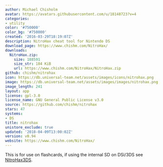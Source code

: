 ```yaml
---
author: Michael Chisholm
avatar: https://avatars.githubusercontent.com/u/18148723?v=4
categories:
- utility
color: '#750000'
color_bg: '#750000'
created: '2016-03-29T18:19:07Z'
description: NitroHax cheat tool for Nintendo DS
download_page: https://www.chishm.com/NitroHax/
downloads:
  NitroHax.zip:
    size: 188591
    size_str: 184 KiB
    url: https://www.chishm.com/NitroHax/NitroHax.zip
github: chishm/nitrohax
icon: https://db.universal-team.net/assets/images/icons/nitrohax.png
image: https://db.universal-team.net/assets/images/images/nitrohax.png
image_length: 241
layout: app
license: gpl-3.0
license_name: GNU General Public License v3.0
source: https://github.com/chishm/nitrohax
stars: 47
systems:
- DS
title: nitrohax
unistore_exclude: true
updated: '2018-04-09T13:00:02Z'
version: v0.94
website: https://www.chishm.com/NitroHax/
---
```

This is for use on flashcards, if using the internal SD on DSi/3DS see [NitroHax3DS](nitrohax3ds).